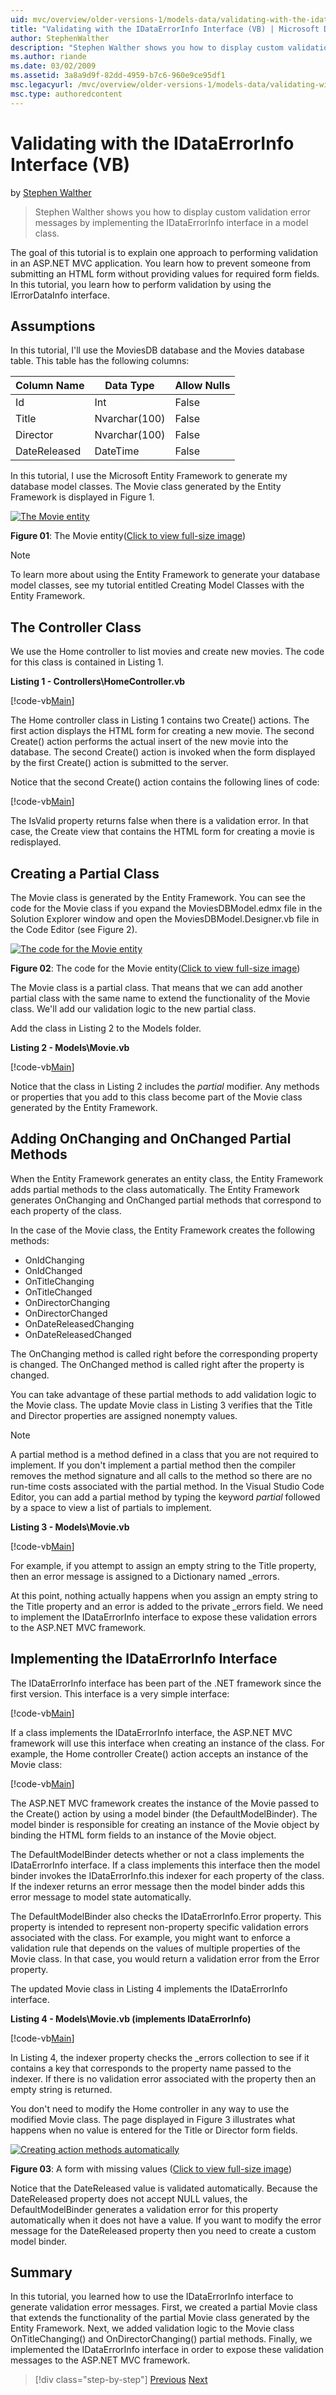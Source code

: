 ```yaml
---
uid: mvc/overview/older-versions-1/models-data/validating-with-the-idataerrorinfo-interface-vb
title: "Validating with the IDataErrorInfo Interface (VB) | Microsoft Docs"
author: StephenWalther
description: "Stephen Walther shows you how to display custom validation error messages by implementing the IDataErrorInfo interface in a model class."
ms.author: riande
ms.date: 03/02/2009
ms.assetid: 3a8a9d9f-82dd-4959-b7c6-960e9ce95df1
msc.legacyurl: /mvc/overview/older-versions-1/models-data/validating-with-the-idataerrorinfo-interface-vb
msc.type: authoredcontent
---
```

# Validating with the IDataErrorInfo Interface (VB)

by [Stephen Walther](https://github.com/StephenWalther)

> Stephen Walther shows you how to display custom validation error messages by implementing the IDataErrorInfo interface in a model class.


The goal of this tutorial is to explain one approach to performing validation in an ASP.NET MVC application. You learn how to prevent someone from submitting an HTML form without providing values for required form fields. In this tutorial, you learn how to perform validation by using the IErrorDataInfo interface.

## Assumptions

In this tutorial, I'll use the MoviesDB database and the Movies database table. This table has the following columns:

<a id="0.6_table01"></a>


| **Column Name** | **Data Type** | **Allow Nulls** |
| --- | --- | --- |
| Id | Int | False |
| Title | Nvarchar(100) | False |
| Director | Nvarchar(100) | False |
| DateReleased | DateTime | False |


In this tutorial, I use the Microsoft Entity Framework to generate my database model classes. The Movie class generated by the Entity Framework is displayed in Figure 1.


[![The Movie entity](validating-with-the-idataerrorinfo-interface-vb/_static/image1.jpg)](validating-with-the-idataerrorinfo-interface-vb/_static/image1.png)

**Figure 01**: The Movie entity([Click to view full-size image](validating-with-the-idataerrorinfo-interface-vb/_static/image2.png))


> [!NOTE] 
> 
> To learn more about using the Entity Framework to generate your database model classes, see my tutorial entitled Creating Model Classes with the Entity Framework.


## The Controller Class

We use the Home controller to list movies and create new movies. The code for this class is contained in Listing 1.

**Listing 1 - Controllers\HomeController.vb**

[!code-vb[Main](validating-with-the-idataerrorinfo-interface-vb/samples/sample1.vb)]

The Home controller class in Listing 1 contains two Create() actions. The first action displays the HTML form for creating a new movie. The second Create() action performs the actual insert of the new movie into the database. The second Create() action is invoked when the form displayed by the first Create() action is submitted to the server.

Notice that the second Create() action contains the following lines of code:

[!code-vb[Main](validating-with-the-idataerrorinfo-interface-vb/samples/sample2.vb)]

The IsValid property returns false when there is a validation error. In that case, the Create view that contains the HTML form for creating a movie is redisplayed.

## Creating a Partial Class

The Movie class is generated by the Entity Framework. You can see the code for the Movie class if you expand the MoviesDBModel.edmx file in the Solution Explorer window and open the MoviesDBModel.Designer.vb file in the Code Editor (see Figure 2).


[![The code for the Movie entity](validating-with-the-idataerrorinfo-interface-vb/_static/image2.jpg)](validating-with-the-idataerrorinfo-interface-vb/_static/image3.png)

**Figure 02**: The code for the Movie entity([Click to view full-size image](validating-with-the-idataerrorinfo-interface-vb/_static/image4.png))


The Movie class is a partial class. That means that we can add another partial class with the same name to extend the functionality of the Movie class. We'll add our validation logic to the new partial class.

Add the class in Listing 2 to the Models folder.

**Listing 2 - Models\Movie.vb**

[!code-vb[Main](validating-with-the-idataerrorinfo-interface-vb/samples/sample3.vb)]

Notice that the class in Listing 2 includes the *partial* modifier. Any methods or properties that you add to this class become part of the Movie class generated by the Entity Framework.

## Adding OnChanging and OnChanged Partial Methods

When the Entity Framework generates an entity class, the Entity Framework adds partial methods to the class automatically. The Entity Framework generates OnChanging and OnChanged partial methods that correspond to each property of the class.

In the case of the Movie class, the Entity Framework creates the following methods:

- OnIdChanging
- OnIdChanged
- OnTitleChanging
- OnTitleChanged
- OnDirectorChanging
- OnDirectorChanged
- OnDateReleasedChanging
- OnDateReleasedChanged

The OnChanging method is called right before the corresponding property is changed. The OnChanged method is called right after the property is changed.

You can take advantage of these partial methods to add validation logic to the Movie class. The update Movie class in Listing 3 verifies that the Title and Director properties are assigned nonempty values.

> [!NOTE] 
> 
> A partial method is a method defined in a class that you are not required to implement. If you don't implement a partial method then the compiler removes the method signature and all calls to the method so there are no run-time costs associated with the partial method. In the Visual Studio Code Editor, you can add a partial method by typing the keyword *partial* followed by a space to view a list of partials to implement.


**Listing 3 - Models\Movie.vb**

[!code-vb[Main](validating-with-the-idataerrorinfo-interface-vb/samples/sample4.vb)]

For example, if you attempt to assign an empty string to the Title property, then an error message is assigned to a Dictionary named \_errors.

At this point, nothing actually happens when you assign an empty string to the Title property and an error is added to the private \_errors field. We need to implement the IDataErrorInfo interface to expose these validation errors to the ASP.NET MVC framework.

## Implementing the IDataErrorInfo Interface

The IDataErrorInfo interface has been part of the .NET framework since the first version. This interface is a very simple interface:

[!code-vb[Main](validating-with-the-idataerrorinfo-interface-vb/samples/sample5.vb)]

If a class implements the IDataErrorInfo interface, the ASP.NET MVC framework will use this interface when creating an instance of the class. For example, the Home controller Create() action accepts an instance of the Movie class:

[!code-vb[Main](validating-with-the-idataerrorinfo-interface-vb/samples/sample6.vb)]

The ASP.NET MVC framework creates the instance of the Movie passed to the Create() action by using a model binder (the DefaultModelBinder). The model binder is responsible for creating an instance of the Movie object by binding the HTML form fields to an instance of the Movie object.

The DefaultModelBinder detects whether or not a class implements the IDataErrorInfo interface. If a class implements this interface then the model binder invokes the IDataErrorInfo.this indexer for each property of the class. If the indexer returns an error message then the model binder adds this error message to model state automatically.

The DefaultModelBinder also checks the IDataErrorInfo.Error property. This property is intended to represent non-property specific validation errors associated with the class. For example, you might want to enforce a validation rule that depends on the values of multiple properties of the Movie class. In that case, you would return a validation error from the Error property.

The updated Movie class in Listing 4 implements the IDataErrorInfo interface.

**Listing 4 - Models\Movie.vb (implements IDataErrorInfo)**

[!code-vb[Main](validating-with-the-idataerrorinfo-interface-vb/samples/sample7.vb)]

In Listing 4, the indexer property checks the \_errors collection to see if it contains a key that corresponds to the property name passed to the indexer. If there is no validation error associated with the property then an empty string is returned.

You don't need to modify the Home controller in any way to use the modified Movie class. The page displayed in Figure 3 illustrates what happens when no value is entered for the Title or Director form fields.


[![Creating action methods automatically](validating-with-the-idataerrorinfo-interface-vb/_static/image3.jpg)](validating-with-the-idataerrorinfo-interface-vb/_static/image5.png)

**Figure 03**: A form with missing values ([Click to view full-size image](validating-with-the-idataerrorinfo-interface-vb/_static/image6.png))


Notice that the DateReleased value is validated automatically. Because the DateReleased property does not accept NULL values, the DefaultModelBinder generates a validation error for this property automatically when it does not have a value. If you want to modify the error message for the DateReleased property then you need to create a custom model binder.

## Summary

In this tutorial, you learned how to use the IDataErrorInfo interface to generate validation error messages. First, we created a partial Movie class that extends the functionality of the partial Movie class generated by the Entity Framework. Next, we added validation logic to the Movie class OnTitleChanging() and OnDirectorChanging() partial methods. Finally, we implemented the IDataErrorInfo interface in order to expose these validation messages to the ASP.NET MVC framework.

> [!div class="step-by-step"]
> [Previous](performing-simple-validation-vb.md)
> [Next](validating-with-a-service-layer-vb.md)
